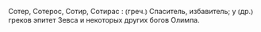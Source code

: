 ---
---

Сотер, Сотерос, Сотир, Сотирас
: ⦅греч.⦆ Спаситель, избавитель; у ⦅др.⦆ греков эпитет Зевса и некоторых других богов Олимпа.

